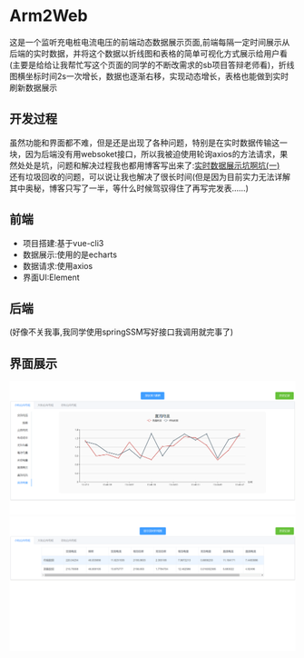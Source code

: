 # Arm2Web
这是一个监听充电桩电流电压的前端动态数据展示页面,前端每隔一定时间展示从后端的实时数据，并将这个数据以折线图和表格的简单可视化方式展示给用户看(主要是给给让我帮忙写这个页面的同学的不断改需求的sb项目答辩老师看)，折线图横坐标时间2s一次增长，数据也逐渐右移，实现动态增长，表格也能做到实时刷新数据展示
## 开发过程
虽然功能和界面都不难，但是还是出现了各种问题，特别是在实时数据传输这一块，因为后端没有用websoket接口，所以我被迫使用轮询axios的方法请求，果然处处是坑，问题和解决过程我也都用博客写出来了:[实时数据展示坑啊坑(一)](https://www.jianshu.com/p/1fc79a448fe7)   
还有垃圾回收的问题，可以说让我也解决了很长时间(但是因为目前实力无法详解其中奥秘，博客只写了一半，等什么时候驾驭得住了再写完发表……)
## 前端
>
- 项目搭建:基于vue-cli3
- 数据展示:使用的是echarts
- 数据请求:使用axios
- 界面UI:Element
>
## 后端
>
(好像不关我事,我同学使用springSSM写好接口我调用就完事了)
>
## 界面展示
![实时数据展示折线图](https://github.com/BBiiaoao/Arm2Web/blob/master/screenShot/showChart.png "数据展示图")
![实时数据展示表格](https://github.com/BBiiaoao/Arm2Web/blob/master/screenShot/showForm.png "数据展示表格")
